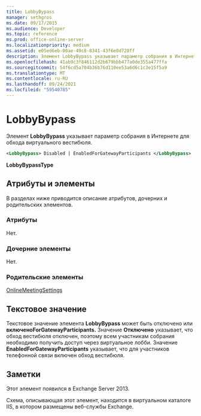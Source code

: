 ```yaml
---
title: LobbyBypass
manager: sethgros
ms.date: 09/17/2015
ms.audience: Developer
ms.topic: reference
ms.prod: office-online-server
ms.localizationpriority: medium
ms.assetid: e05ed6eb-00ae-49c8-8341-43f6e0d728ff
description: Элемент LobbyBypass указывает параметр собрания в Интернете для обхода виртуального вестибюля.
ms.openlocfilehash: 41ab9c3f846112d2b679bbb477a0de355a477ffa
ms.sourcegitcommit: 54f6cd5a704b36b76d110ee53a6d6c1c3e15f5a9
ms.translationtype: MT
ms.contentlocale: ru-RU
ms.lasthandoff: 09/24/2021
ms.locfileid: "59540785"
---
```

# <a name="lobbybypass"></a>LobbyBypass

Элемент **LobbyBypass** указывает параметр собрания в Интернете для обхода виртуального вестибюля. 
  
```XML
<LobbyBypass> Disabled | EnabledForGatewayParticipants </LobbyBypass>
```

 **LobbyBypassType**
## <a name="attributes-and-elements"></a>Атрибуты и элементы

В разделах ниже приводится описание атрибутов, дочерних и родительских элементов.
  
### <a name="attributes"></a>Атрибуты

Нет.
  
### <a name="child-elements"></a>Дочерние элементы

Нет.
  
### <a name="parent-elements"></a>Родительские элементы

[OnlineMeetingSettings](onlinemeetingsettings.md)
  
## <a name="text-value"></a>Текстовое значение

Текстовое значение элемента **LobbyBypass** может  быть отключено или **включеноForGatewayParticipants.** Значение **Отключено** указывает, что обход вестибюля отключен, поэтому всем участникам собрания необходимо получить доступ через виртуальное лобби. Значение **EnabledForGatewayParticipants** указывает, что для участников телефонной связи включен обход вестибюля. 
  
## <a name="remarks"></a>Заметки

Этот элемент появился в Exchange Server 2013.
  
Схема, описывающая этот элемент, находится в виртуальном каталоге IIS, в котором размещены веб-службы Exchange.
  

